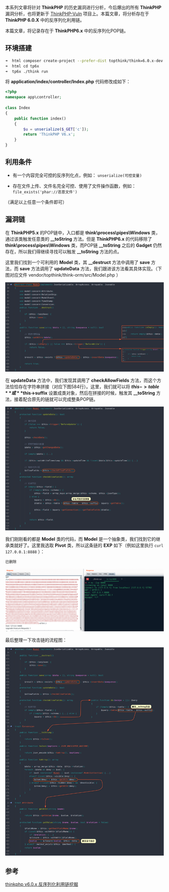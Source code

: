本系列文章将针对 **ThinkPHP** 的历史漏洞进行分析，今后爆出的所有 **ThinkPHP** 漏洞分析，也将更新于 [ThinkPHP-Vuln](https://github.com/Mochazz/ThinkPHP-Vuln) 项目上。本篇文章，将分析存在于 **ThinkPHP 6.0.X** 中的反序列化利用链。

本篇文章，将记录存在于 **ThinkPHP6.x** 中的反序列化POP链。

## 环境搭建

```bash
➜  html composer create-project --prefer-dist topthink/think=6.0.x-dev tp6x
➜  html cd tp6x
➜  tp6x ./think run
```

将 **application/index/controller/Index.php** 代码修改成如下：

```php
<?php
namespace app\controller;

class Index
{
    public function index()
    {
        $u = unserialize($_GET['c']);
        return 'ThinkPHP V6.x';
    }
}
```

## 利用条件

- 有一个内容完全可控的反序列化点，例如： `unserialize(可控变量)` 

- 存在文件上传、文件名完全可控、使用了文件操作函数，例如： `file_exists('phar://恶意文件')` 

（满足以上任意一个条件即可）

## 漏洞链

在 **ThinkPHP5.x** 的POP链中，入口都是 **think\process\pipes\Windows** 类，通过该类触发任意类的 **__toString** 方法。但是 **ThinkPHP6.x** 的代码移除了 **think\process\pipes\Windows** 类，而POP链 **__toString** 之后的 **Gadget** 仍然存在，所以我们得继续寻找可以触发 **__toString** 方法的点。

这里我们找到一个可利用的 **Model** 类，其 **__destruct** 方法中调用了 **save** 方法，而 **save** 方法调用了 **updateData** 方法，我们跟进该方法看其具体实现。（下图对应文件 vendor/topthink/think-orm/src/Model.php ）

![1](ThinkPHP6.X反序列化利用链/1.png)

在 **updateData** 方法中，我们发现其调用了 **checkAllowFields** 方法，而这个方法恰恰存在字符串拼接（对应下图584行）。这里，我们就可以将 **$this->table** 或 **$this->suffix** 设置成类对象，然后在拼接的时候，触发其 **__toString** 方法，接着配合原先的链就可以完成整条POP链。

![2](ThinkPHP6.X反序列化利用链/2.png)

我们刚刚看的都是 **Model** 类的代码，而 **Model** 是一个抽象类，我们找到它的继承类就好了。这里我选取 **Pivot** 类，所以这条链的 **EXP** 如下（例如这里执行 `curl 127.0.0.1:8888` ）：

```php
已删除
```

![3](ThinkPHP6.X反序列化利用链/3.png)

最后整理一下攻击链的流程图：

![4](ThinkPHP6.X反序列化利用链/4.png)

## 参考

[thinkphp v6.0.x 反序列化利用链挖掘](https://www.anquanke.com/post/id/187393) 